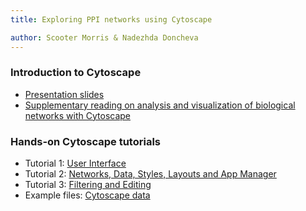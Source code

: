 ```yaml
---
title: Exploring PPI networks using Cytoscape

author: Scooter Morris & Nadezhda Doncheva 
---
```


### Introduction to Cytoscape
- [Presentation slides](./2015_Cytoscape_3.2_Tutorial.pdf)
- [Supplementary reading on analysis and visualization of biological networks with Cytoscape](./Analysis_and_Visualization_of_Biological_Networks_with_Cytoscape_v10.pdf)


### Hands-on Cytoscape tutorials
- Tutorial 1: [User Interface](./Tutorial1_User_Interface.pdf)
- Tutorial 2: [Networks, Data, Styles, Layouts and App Manager](./Tutorial2_Networks_Data_Styles_Layouts_and_App_Manager.pdf)
- Tutorial 3: [Filtering and Editing](./Tutorial3_Filtering_and_Editing.pdf)
- Example files: [Cytoscape data](./CytoscapeData.zip)
